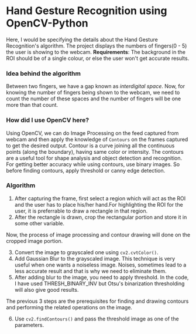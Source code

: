 # Hand Gesture Recognition using OpenCV-Python

Here, I would be specifying the details about the Hand Gesture Recognition's algorithm. The project displays the numbers of fingers(0 - 5) the user is showing to the webcam.
**Requirements**: The background in the ROI should be of a single colour, or else the user won't get accurate results.

### Idea behind the algorithm
Between two fingers, we have a gap known as _interdigital space_. Now, for knowing the number of fingers being shown to the webcam, we need to count the number of these spaces
and the number of fingers will be one more than that count.

### How did I use OpenCV here?
Using OpenCV, we can do Image Processing on the feed captured from webcam and then apply the knowledge of `Contours` on the frames captured to get the desired output.
Contour is a curve joining all the continuous points (along the boundary), having same color or intensity. The contours are a useful tool for shape
analysis and object detection and recognition. For getting better accuracy while using contours, use binary images. So before finding contours, apply threshold or canny edge
detection.

### Algorithm
1. After capturing the frame, first select a region which will act as the ROI and the user has to place his/her hand.For highlighting the ROI for the user, it is preferrable
to draw a rectangle in that region.
2. After the rectangle is drawn, crop the rectangular portion and store it in some other variable.

Now, the process of image processing and contour drawing will done on the cropped image portion.

3. Convert the image to grayscaled one using `cv2.cvtColor()`.
4. Add Gaussian Blur to the grayscaled image. This technique is very useful when one wants a noiseless image. Noises, sometimes lead to a less accurate result and that is 
why we need to eliminate them.
5. After adding blur to the image, you need to apply threshold. In the code, I have used THRESH_BINARY_INV but Otsu's binarization thresholding will also give good results.

The previous 3 steps are the prerequisites for finding and drawing contours and performing the related operations on the image.

6. Use `cv2.findContours()` and pass the threshold image as one of the parameters.
